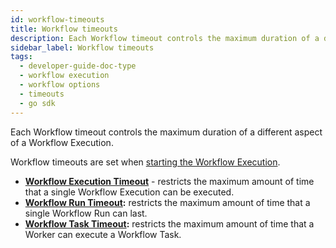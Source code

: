 ```yaml
---
id: workflow-timeouts
title: Workflow timeouts
description: Each Workflow timeout controls the maximum duration of a different aspect of a Workflow Execution.
sidebar_label: Workflow timeouts
tags:
  - developer-guide-doc-type
  - workflow execution
  - workflow options
  - timeouts
  - go sdk
---
```


Each Workflow timeout controls the maximum duration of a different aspect of a Workflow Execution.

Workflow timeouts are set when [starting the Workflow Execution](/go/workflow-timeouts).

- **[Workflow Execution Timeout](/concepts/what-is-a-workflow-execution-timeout)** - restricts the maximum amount of time that a single Workflow Execution can be executed.
- **[Workflow Run Timeout](/concepts/what-is-a-workflow-run-timeout):** restricts the maximum amount of time that a single Workflow Run can last.
- **[Workflow Task Timeout](/concepts/what-is-a-workflow-task-timeout):** restricts the maximum amount of time that a Worker can execute a Workflow Task.

